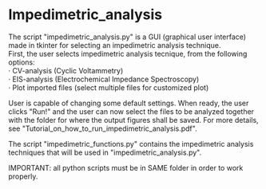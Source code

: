 # Impedimetric_analysis
The script "impedimetric_analysis.py" is a GUI (graphical user interface) made in tkinter for selecting an impedimetric analysis technique. <br>
First, the user selects impedimetric analysis tecnique, from the following options:<br>
· CV-analysis (Cyclic Voltammetry)<br>
· EIS-analysis (Electrochemical Impedance Spectroscopy)<br>
· Plot imported files (select multiple files for customized plot)<br>

User is capable of changing some default settings. When ready, the user clicks "Run!" and the user can now select the files to be analyzed together with the folder for where the output figures shall be saved. For more details, see "Tutorial_on_how_to_run_impedimetric_analysis.pdf".<br>

The script "impedimetric_functions.py" contains the impedimetric analysis techniques that will be used in "impedimetric_analysis.py".

IMPORTANT: all python scripts must be in SAME folder in order to work properly.
